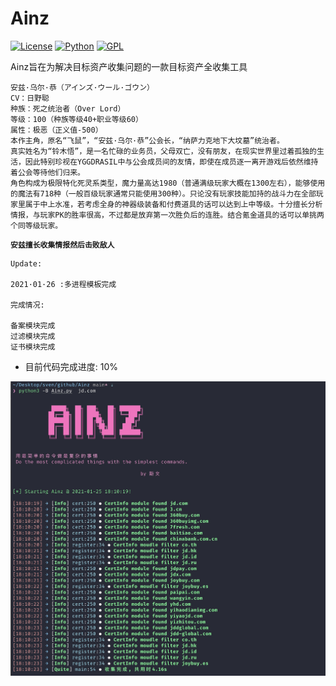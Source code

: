 # Ainz

[![License](https://img.shields.io/badge/Blog-sv3nbeast-green)](https://svenbeast.com)
[![Python](https://img.shields.io/badge/Python-3.8-blue)](https://github.com/sv3nbeast/Ainz)
[![GPL](https://img.shields.io/badge/License-GPL--3.0-red)](https://github.com/sv3nbeast/Ainz/blob/main/LICENSE)

Ainz旨在为解决目标资产收集问题的一款目标资产全收集工具

```
安兹·乌尔·恭（アインズ·ウール·ゴウン）
CV：日野聪
种族：死之统治者（Over Lord）
等级：100（种族等级40+职业等级60）
属性：极恶（正义值-500）
本作主角，原名“飞鼠”，“安兹·乌尔·恭”公会长，“纳萨力克地下大坟墓”统治者。
真实姓名为“铃木悟”，是一名忙碌的业务员，父母双亡，没有朋友，在现实世界里过着孤独的生活，因此特别珍视在YGGDRASIL中与公会成员间的友情，即使在成员逐一离开游戏后依然维持着公会等待他们归来。
角色构成为极限特化死灵系类型，魔力量高达1980（普通满级玩家大概在1300左右），能够使用的魔法有718种（一般百级玩家通常只能使用300种）。只论没有玩家技能加持的战斗力在全部玩家里属于中上水准，若考虑全身的神器级装备和付费道具的话可以达到上中等级。十分擅长分析情报，与玩家PK的胜率很高，不过都是放弃第一次胜负后的连胜。结合氪金道具的话可以单挑两个同等级玩家。
```
<code>**安兹擅长收集情报然后击败敌人**</code>


```
Update:

2021·01·26 :多进程模板完成

完成情况:

备案模块完成
过滤模块完成
证书模块完成
```



* 目前代码完成进度: 10%

![](./Interface.png)
